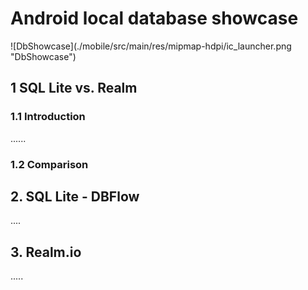 <h1>Android local database showcase</h1>
![DbShowcase](./mobile/src/main/res/mipmap-hdpi/ic_launcher.png "DbShowcase")

<h2>1 SQL Lite vs.  Realm</h2>
<h3>1.1 Introduction</h3>
...... 
<h3>1.2 Comparison</h3>

<h2>2. SQL Lite - DBFlow</h2>
....

<h2>3. Realm.io</h2>
.....




